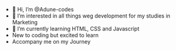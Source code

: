 - 👋 Hi, I’m @Adune-codes
- 👀 I’m interested in all things weg development for my studies in Marketing
- 🌱 I’m currently learning HTML, CSS and Javascript
- New to coding but excited to learn
- Accompany me on my Journey


<!---
Adune-codes/Adune-codes is a ✨ special ✨ repository because its `README.md` (this file) appears on your GitHub profile.
You can click the Preview link to take a look at your changes.
--->
